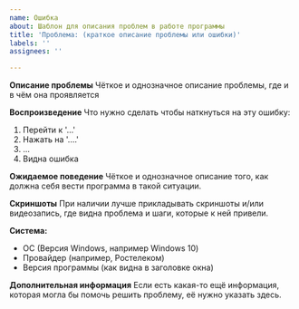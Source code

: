 ```yaml
---
name: Ошибка
about: Шаблон для описания проблем в работе программы
title: 'Проблема: (краткое описание проблемы или ошибки)'
labels: ''
assignees: ''

---
```


**Описание проблемы**
Чёткое и однозначное описание проблемы, где и в чём она проявляется

**Воспроизведение**
Что нужно сделать чтобы наткнуться на эту ошибку:
1. Перейти к '...'
2. Нажать на '....'
3. ...
4. Видна ошибка

**Ожидаемое поведение**
Чёткое и однозначное описание того, как должна себя вести программа в такой ситуации.

**Скриншоты**
При наличии лучше прикладывать скриншоты и/или видеозапись, где видна проблема и шаги, которые к ней привели.

**Система:**
 - ОС (Версия Windows, например Windows 10)
 - Провайдер (например, Ростелеком)
 - Версия программы (как видна в заголовке окна)

**Дополнительная информация**
Если есть какая-то ещё информация, которая могла бы помочь решить проблему, её нужно указать здесь.
